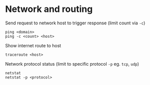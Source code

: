 # Network and routing

Send request to network host to trigger response (limit count via `-c`)

    ping <domain>
    ping -c <count> <host>

Show internet route to host

    traceroute <host>

Network protocol status (limit to specific protocol `-p` eg. `tcp`, `udp`)

    netstat
    netstat -p <protocol>
